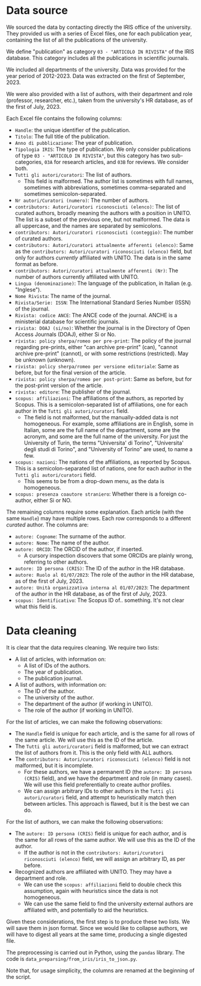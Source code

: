 # Data source

We sourced the data by contacting directly the IRIS office of the university.
They provided us with a series of Excel files, one for each publication year, containing the list of all the publications of the university.

We define "publication" as category `03 - "ARTICOLO IN RIVISTA"` of the IRIS database. 
This category includes all the publications in scientific journals.

We included all departments of the university. Data was provided for the year period of 2012-2023.
Data was extracted on the first of September, 2023.

We were also provided with a list of authors, with their department and role (professor, researcher, etc.), taken from the university's HR database, as of the first of July, 2023.

Each Excel file contains the following columns:
- `Handle`: the unique identifier of the publication.
- `Titolo`: The full title of the publication.
- `Anno di pubblicazione`: The year of publication.
- `Tipologia IRIS`: The type of publication. We only consider publications of type `03 - "ARTICOLO IN RIVISTA"`, but this category has two sub-categories, `03A` for research articles, and `03B` for reviews. We consider both.
- `Tutti gli autori/curatori`: The list of authors.
    - This field is malformed. The author list is sometimes with full names, sometimes with abbreviations, sometimes comma-separated and sometimes semicolon-separated.
- `Nr autori/Curatori (numero)`: The number of authors.
- `contributors: Autori/curatori riconosciuti (elenco)`: The list of curated authors, broadly meaning the authors with a position in UNITO. The list is a subset of the previous one, but not malformed. The data is all uppercase, and the names are separated by semicolons.
- `contributors: Autori/curatori riconosciuti (conteggio)`: The number of curated authors.
- `contributors: Autori/curatori attualmente afferenti (elenco)`: Same as the `contributors: Autori/curatori riconosciuti (elenco)` field, but only for authors *currently* affiliated with UNITO. The data is in the same format as before.
- `contributors: Autori/curatori attualmente afferenti (Nr)`: The number of authors currently affiliated with UNITO.
- `Lingua (denominazione)`: The language of the publication, in Italian (e.g. "Inglese").
- `Nome Rivista`: The name of the journal.
- `Rivista/Serie: ISSN`: The International Standard Series Number (ISSN) of the journal.
- `Rivista: codice ANCE`: The ANCE code of the journal. ANCHE is a ministerial database for scientific journals.
- `rivista: DOAJ (si/no)`: Whether the journal is in the Directory of Open Access Journals (DOAJ), either Si or No.
- `rivista: policy sherpa/romeo per pre-print`: The policy of the journal regarding pre-prints, either "can archive pre-print" (can), "cannot archive pre-print" (cannot), or with some restrictions (restricted). May be unknown (unknown).
- `rivista: policy sherpa/romeo per versione editoriale`: Same as before, but for the final version of the article.
- `rivista: policy sherpa/romeo per post-print`: Same as before, but for the post-print version of the article.
- `rivista: editore`: The publisher of the journal.
- `scopus: affiliazioni`: The affiliations of the authors, as reported by Scopus. This is a semicolon-separated list of affiliations, one for each author in the `Tutti gli autori/curatori` field.
    - The field is not malformed, but the manually-added data is not homogeneous. For example, some affiliations are in English, some in Italian, some are the full name of the department, some are the acronym, and some are the full name of the university. For just the University of Turin, the terms "Universita' di Torino", "Universita' degli studi di Torino", and "University of Torino" are used, to name a few.
- `scopus: nazioni`: The nations of the affiliations, as reported by Scopus. This is a semicolon-separated list of nations, one for each author in the `Tutti gli autori/curatori` field.
    - This seems to be from a drop-down menu, as the data is homogeneous.
- `scopus: presenza coautore straniero`: Whether there is a foreign co-author, either Si or NO.

The remaining columns require some explanation. Each article (with the same `Handle`) may have multiple rows. Each row corresponds to a different *curated* author. The columns are:
- `autore: Cognome`: The surname of the author.
- `autore: Nome`: The name of the author.
- `autore: ORCID`: The ORCID of the author, if inserted.
    - A cursory inspection discovers that some ORCIDs are plainly wrong, referring to other authors.
- `autore: ID persona (CRIS)`: The ID of the author in the HR database.
- `autore: Ruolo al 01/07/2023`: The role of the author in the HR database, as of the first of July, 2023.
- `autore: Unità organizzativa interna al 01/07/2023`: The department of the author in the HR database, as of the first of July, 2023.
- `scopus: Identificativo`: The Scopus ID of.. something. It's not clear what this field is.

# Data cleaning
It is clear that the data requires cleaning. We require two lists:
- A list of articles, with information on:
    - A list of IDs of the authors.
    - The year of publication.
    - The publication journal.
- A list of authors, with information on:
    - The ID of the author.
    - The university of the author.
    - The department of the author (if working in UNITO).
    - The role of the author (if working in UNITO).

For the list of articles, we can make the following observations:
- The `Handle` field is unique for each article, and is the same for all rows of the same article. We will use this as the ID of the article.
- The `Tutti gli autori/curatori` field is malformed, but we can extract the list of authors from it. This is the only field with ALL authors.
- The `contributors: Autori/curatori riconosciuti (elenco)` field is not malformed, but it is incomplete.
    - For these authors, we have a permanent ID (the `autore: ID persona (CRIS)` field), and we have the department and role (in many cases). We will use this field preferentially to create author profiles.
    - We can assign arbitrary IDs to other authors in the `Tutti gli autori/curatori` field, and attempt to heuristically match then between articles. This approach is flawed, but it is the best we can do.

For the list of authors, we can make the following observations:
- The `autore: ID persona (CRIS)` field is unique for each author, and is the same for all rows of the same author. We will use this as the ID of the author.
    - If the author is not in the `contributors: Autori/curatori riconosciuti (elenco)` field, we will assign an arbitrary ID, as per before.
- Recognized authors are affiliated with UNITO. They may have a department and role.
    - We can use the `scopus: affiliazioni` field to double check this assumption, again with heuristics since the data is not homogeneous.
    - We can use the same field to find the university external authors are affiliated with, and potentially to aid the heuristics.

Given these considerations, the first step is to produce these two lists. We will save them in json format.
Since we would like to collapse authors, we will have to digest all years at the same time, producing a single digested file.

The preprocessing is carried out in Python, using the `pandas` library. The code is `data_preparsing/from_iris/iris_to_json.py`.

Note that, for usage simplicity, the columns are renamed at the beginning of the script.